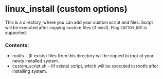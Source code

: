 linux_install (custom options)
==============================

This is a directory, where you can add your custom script and files. Script will be executed after copying custom files (if exist).
Flag `CUSTOM_DIR` is supported.

### Contents:
* rootfs - (If exists) files from this directory will be copied to root of your newly installed system.
* custom_script.sh - (If exists) script, which will be executed in rootfs after installing system.
